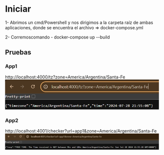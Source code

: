 # Iniciar
1- Abrimos un cmd/Powershell y nos dirigimos a la carpeta raíz de ambas aplicaciones, donde se encuentra el archivo => docker-compose.yml

2- Corremoscomando - docker-compose up --build

## Pruebas
### App1

http://localhost:4000/tz?zone=America/Argentina/Santa-Fe
![image](https://github.com/valvoMartin/ucse-prog2-2024-U3-ValvoMartin/blob/main/Screenshot%202024-07-28%20185522.png)
<br>


### App2
http://localhost:4001/checker?url=app1&zone=America/Argentina/Santa-Fe
![image](https://github.com/valvoMartin/ucse-prog2-2024-U3-ValvoMartin/blob/main/Screenshot%202024-07-28%20185537.png)
<br>

